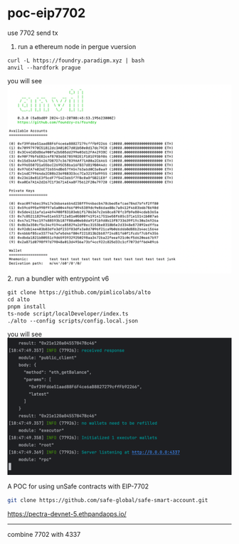 # poc-eip7702

use 7702 send tx 

1. run a ethereum node in pergue vuersion 
```shell
curl -L https://foundry.paradigm.xyz | bash
anvil --hardfork prague
```

you will see
![img_1.png](img_1.png)
2. run a bundler with entrypoint v6
```shell
git clone https://github.com/pimlicolabs/alto
cd alto
pnpm install
ts-node script/localDeveloper/index.ts
./alto --config scripts/config.local.json
```
you will see
![img.png](img.png)

A POC for using unSafe contracts with EIP-7702

```bash
git clone https://github.com/safe-global/safe-smart-account.git

```
https://pectra-devnet-5.ethpandaops.io/



----
combine 7702 with 4337

